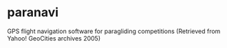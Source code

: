 # paranavi
GPS flight navigation software for paragliding competitions
(Retrieved from Yahoo! GeoCities archives 2005)